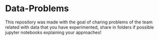 # Data-Problems
This repository was made with the goal of charing problems of the team related with data that you have experimented, share in folders if possible jupyter notebooks explaining your approaches!

